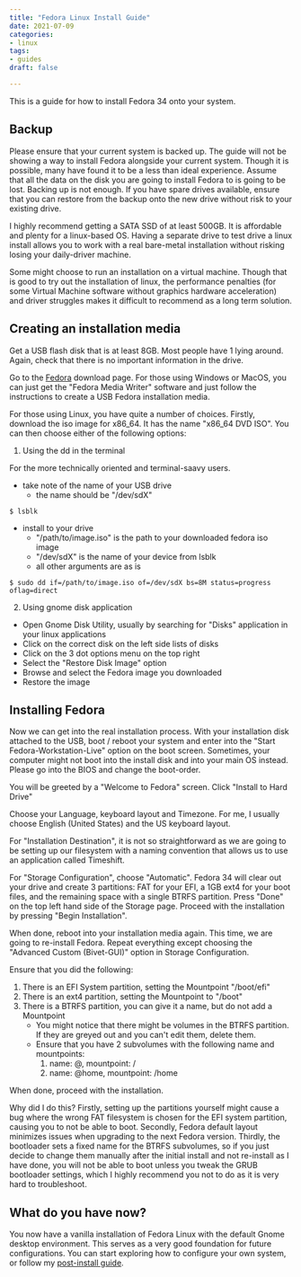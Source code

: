 ```yaml
---
title: "Fedora Linux Install Guide"
date: 2021-07-09
categories:
- linux
tags: 
- guides
draft: false

---
```


This is a guide for how to install Fedora 34 onto your system. 

<!--more-->

## Backup 

Please ensure that your current system is backed up. The guide will not be
showing a way to install Fedora alongside your current system. Though it is
possible, many have found it to be a less than ideal experience. Assume that all
the data on the disk you are going to install Fedora to is going to be lost.
Backing up is not enough. If you have spare drives available, ensure that you
can restore from the backup onto the new drive without risk to your existing
drive. 

I highly recommend getting a SATA SSD of at least 500GB. It is affordable and
plenty for a linux-based OS. Having a separate drive to test drive a linux
install allows you to work with a real bare-metal installation without risking
losing your daily-driver machine. 

Some might choose to run an installation on a virtual machine. Though that is
good to try out the installation of linux, the performance penalties (for some
Virtual Machine software without graphics hardware acceleration) and driver
struggles makes it difficult to recommend as a long term solution. 

## Creating an installation media
Get a USB flash disk that is at least 8GB. Most people have 1 lying around.
Again, check that there is no important information in the drive. 

Go to the [Fedora](https://getfedora.org/en/workstation/download/) download
page. For those using Windows or MacOS, you can just get the "Fedora Media
Writer" software and just follow the instructions to create a USB Fedora
installation media. 

For those using Linux, you have quite a number of choices. 
Firstly, download the iso image for x86\_64. It has the name "x86\_64 DVD ISO".
You can then choose either of the following options:

1. Using the dd in the terminal

For the more technically oriented and terminal-saavy users. 

- take note of the name of your USB drive
    - the name should be "/dev/sdX"

```shell
$ lsblk
```

- install to your drive
  - "/path/to/image.iso" is the path to your downloaded fedora
  iso image
  - "/dev/sdX" is the name of your device from lsblk
  - all other arguments are as is

```shell
$ sudo dd if=/path/to/image.iso of=/dev/sdX bs=8M status=progress oflag=direct
```


2. Using gnome disk application
- Open Gnome Disk Utility, usually by searching for "Disks" application in your
  linux applications
- Click on the correct disk on the left side lists of disks
- Click on the 3 dot options menu on the top right
- Select the "Restore Disk Image" option
- Browse and select the Fedora image you downloaded
- Restore the image

## Installing Fedora

Now we can get into the real installation process. With your installation disk
attached to the USB, boot / reboot your system and enter into the "Start
Fedora-Workstation-Live" option on the boot screen. Sometimes, your computer
might not boot into the install disk and into your main OS instead. Please go
into the BIOS and change the boot-order.

You will be greeted by a "Welcome to Fedora" screen. Click "Install to Hard
Drive" 

Choose your Language, keyboard layout and Timezone. For me, I usually choose
English (United States) and the US keyboard layout. 

For "Installation Destination", it is not so straightforward as we are going to
be setting up our filesystem with a naming convention that allows us to use an
application called Timeshift. 

For "Storage Configuration", choose "Automatic". Fedora 34 will clear out your
drive and create 3 partitions: FAT for your EFI, a 1GB ext4 for your boot files,
and the remaining space with a single BTRFS partition. Press "Done" on the top
left hand side of the Storage page. Proceed with the installation by pressing
"Begin Installation". 

When done, reboot into your installation media again. This time, we are going to
re-install Fedora. Repeat everything except choosing the "Advanced Custom
(Bivet-GUI)" option in Storage Configuration. 

Ensure that you did the following: 
1. There is an EFI System partition, setting the Mountpoint "/boot/efi"
2. There is an ext4 partition, setting the Mountpoint to "/boot"
3. There is a BTRFS partition, you can give it a name, but do not add a
   Mountpoint
    - You might notice that there might be volumes in the BTRFS partition. If
      they are greyed out and you can't edit them, delete them.
    - Ensure that you have 2 subvolumes with the following name and mountpoints:
      1. name: @, mountpoint: /
      2. name: @home, mountpoint: /home

When done, proceed with the installation. 

Why did I do this? Firstly, setting up the partitions yourself might cause a bug
where the wrong FAT filesystem is chosen for the EFI system partition, causing
you to not be able to boot. Secondly, Fedora default layout minimizes issues
when upgrading to the next Fedora version. Thirdly, the bootloader sets a fixed
name for the BTRFS subvolumes, so if you just decide to change them manually
after the initial install and not re-install as I have done, you will not be
able to boot unless you tweak the GRUB bootloader settings, which I highly
recommend you not to do as it is very hard to troubleshoot. 

## What do you have now?
You now have a vanilla installation of Fedora Linux with the default Gnome
desktop environment. This serves as a very good foundation for future
configurations. You can start exploring how to configure your own system, or
follow my [post-install guide](https://richardwong.xyz/linux/2021/07/10/fedora-post-install-guide/).
